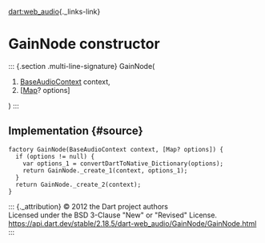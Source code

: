 [dart:web\_audio](../../dart-web_audio/dart-web_audio-library){._links-link}

GainNode constructor
====================

::: {.section .multi-line-signature}
GainNode(

1.  [BaseAudioContext](../baseaudiocontext-class) context,
2.  \[[Map](../../dart-core/map-class)? options\]

)
:::

Implementation {#source}
--------------

``` {.language-dart data-language="dart"}
factory GainNode(BaseAudioContext context, [Map? options]) {
  if (options != null) {
    var options_1 = convertDartToNative_Dictionary(options);
    return GainNode._create_1(context, options_1);
  }
  return GainNode._create_2(context);
}
```

::: {._attribution}
© 2012 the Dart project authors\
Licensed under the BSD 3-Clause \"New\" or \"Revised\" License.\
<https://api.dart.dev/stable/2.18.5/dart-web_audio/GainNode/GainNode.html>
:::
